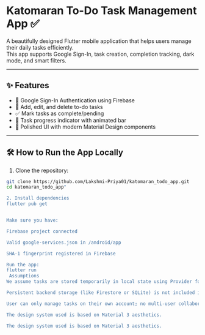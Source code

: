 # Katomaran To-Do Task Management App ✅

A beautifully designed Flutter mobile application that helps users manage their daily tasks efficiently.  
This app supports Google Sign-In, task creation, completion tracking, dark mode, and smart filters.

---

## ✨ Features

- 🔐 Google Sign-In Authentication using Firebase
- 📝 Add, edit, and delete to-do tasks
- ✅ Mark tasks as complete/pending
- 🎯 Task progress indicator with animated bar
- 🎨 Polished UI with modern Material Design components

---

## 🛠️ How to Run the App Locally

1. Clone the repository:

```bash
git clone https://github.com/Lakshmi-Priya01/katomaran_todo_app.git
cd katomaran_todo_app"

2. Install dependencies
flutter pub get


Make sure you have:

Firebase project connected

Valid google-services.json in /android/app

SHA-1 fingerprint registered in Firebase

Run the app:
flutter run
 Assumptions
We assume tasks are stored temporarily in local state using Provider for demo purposes.

Persistent backend storage (like Firestore or SQLite) is not included in this hackathon scope.

User can only manage tasks on their own account; no multi-user collaboration is assumed.

The design system used is based on Material 3 aesthetics.

The design system used is based on Material 3 aesthetics.
